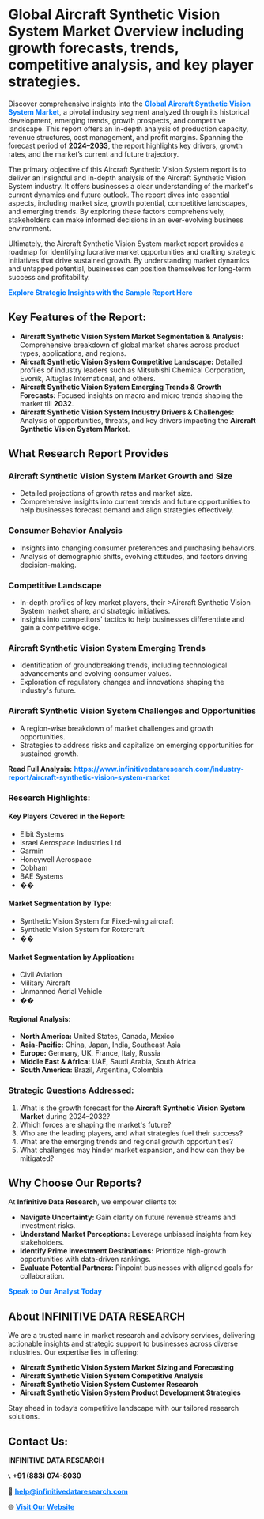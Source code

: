 <h1>Global Aircraft Synthetic Vision System Market Overview including growth forecasts, trends, competitive analysis, and key player strategies.</h1>
<p>
Discover comprehensive insights into the 
<a href="https://www.infinitivedataresearch.com/industry-report/aircraft-synthetic-vision-system-market" rel="dofollow" style="color: #007BFF; text-decoration: none;"><strong>Global Aircraft Synthetic Vision System Market</strong></a>, a pivotal industry segment analyzed through its historical development, emerging trends, growth prospects, and competitive landscape. This report offers an in-depth analysis of production capacity, revenue structures, cost management, and profit margins. Spanning the forecast period of <strong>2024–2033</strong>, the report highlights key drivers, growth rates, and the market’s current and future trajectory.
</p>
<p>
The primary objective of this Aircraft Synthetic Vision System report is to deliver an insightful and in-depth analysis of the Aircraft Synthetic Vision System industry. It offers businesses a clear understanding of the market's current dynamics and future outlook. The report dives into essential aspects, including market size, growth potential, competitive landscapes, and emerging trends. By exploring these factors comprehensively, stakeholders can make informed decisions in an ever-evolving business environment.
</p>
<p>
Ultimately, the Aircraft Synthetic Vision System market report provides a roadmap for identifying lucrative market opportunities and crafting strategic initiatives that drive sustained growth. By understanding market dynamics and untapped potential, businesses can position themselves for long-term success and profitability.
</p>
<p>
<a href="https://www.infinitivedataresearch.com/request-sample/reportId=108216" style="color: #007BFF; text-decoration: none;"><strong>Explore Strategic Insights with the Sample Report Here</strong></a>
</p>

<h2>Key Features of the Report:</h2>
<ul>
<li><strong>Aircraft Synthetic Vision System Market Segmentation & Analysis:</strong> Comprehensive breakdown of global market shares across product types, applications, and regions.</li>
<li><strong>Aircraft Synthetic Vision System Competitive Landscape:</strong> Detailed profiles of industry leaders such as Mitsubishi Chemical Corporation, Evonik, Altuglas International, and others.</li>
<li><strong>Aircraft Synthetic Vision System Emerging Trends & Growth Forecasts:</strong> Focused insights on macro and micro trends shaping the market till <strong>2032</strong>.</li>
<li><strong>Aircraft Synthetic Vision System Industry Drivers & Challenges:</strong> Analysis of opportunities, threats, and key drivers impacting the <strong>Aircraft Synthetic Vision System Market</strong>.</li>
</ul>

<h2>What Research Report Provides</h2>
<h3>Aircraft Synthetic Vision System Market Growth and Size</h3>
<ul>
<li>Detailed projections of growth rates and market size.</li>
<li>Comprehensive insights into current trends and future opportunities to help businesses forecast demand and align strategies effectively.</li>
</ul>

<h3>Consumer Behavior Analysis</h3>
<ul>
<li>Insights into changing consumer preferences and purchasing behaviors.</li>
<li>Analysis of demographic shifts, evolving attitudes, and factors driving decision-making.</li>
</ul>

<h3>Competitive Landscape</h3>
<ul>
<li>In-depth profiles of key market players, their >Aircraft Synthetic Vision System market share, and strategic initiatives.</li>
<li>Insights into competitors' tactics to help businesses differentiate and gain a competitive edge.</li>
</ul>

<h3>Aircraft Synthetic Vision System Emerging Trends</h3>
<ul>
<li>Identification of groundbreaking trends, including technological advancements and evolving consumer values.</li>
<li>Exploration of regulatory changes and innovations shaping the industry's future.</li>
</ul>

<h3>Aircraft Synthetic Vision System Challenges and Opportunities</h3>
<ul>
<li>A region-wise breakdown of market challenges and growth opportunities.</li>
<li>Strategies to address risks and capitalize on emerging opportunities for sustained growth.</li>
</ul>
<p><strong>Read Full Analysis:</strong> <a href="https://www.infinitivedataresearch.com/industry-report/aircraft-synthetic-vision-system-market" rel="dofollow" style="color: #007BFF; text-decoration: none;"><strong>https://www.infinitivedataresearch.com/industry-report/aircraft-synthetic-vision-system-market</strong></a></p>
<h3>Research Highlights:</h3>
<h4>Key Players Covered in the Report:</h4>
<ul><li>Elbit Systems</li><li>Israel Aerospace Industries Ltd</li><li>Garmin</li><li>Honeywell Aerospace</li><li>Cobham</li><li>BAE Systems</li><li>��</li></ul>
<h4>Market Segmentation by Type:</h4>
<ul><li>Synthetic Vision System for Fixed-wing aircraft</li><li>Synthetic Vision System for Rotorcraft</li><li>��</li></ul>
<h4>Market Segmentation by Application:</h4>
<ul><li>Civil Aviation</li><li>Military Aircraft</li><li>Unmanned Aerial Vehicle</li><li>��</li></ul>

<h4>Regional Analysis:</h4>
<ul>
<li><strong>North America:</strong> United States, Canada, Mexico</li>
<li><strong>Asia-Pacific:</strong> China, Japan, India, Southeast Asia</li>
<li><strong>Europe:</strong> Germany, UK, France, Italy, Russia</li>
<li><strong>Middle East & Africa:</strong> UAE, Saudi Arabia, South Africa</li>
<li><strong>South America:</strong> Brazil, Argentina, Colombia</li>
</ul>

<h3>Strategic Questions Addressed:</h3>
<ol>
<li>What is the growth forecast for the <strong>Aircraft Synthetic Vision System Market</strong> during 2024–2032?</li>
<li>Which forces are shaping the market's future?</li>
<li>Who are the leading players, and what strategies fuel their success?</li>
<li>What are the emerging trends and regional growth opportunities?</li>
<li>What challenges may hinder market expansion, and how can they be mitigated?</li>
</ol>

<h2>Why Choose Our Reports?</h2>
<p>At <strong>Infinitive Data Research</strong>, we empower clients to:</p>
<ul>
<li><strong>Navigate Uncertainty:</strong> Gain clarity on future revenue streams and investment risks.</li>
<li><strong>Understand Market Perceptions:</strong> Leverage unbiased insights from key stakeholders.</li>
<li><strong>Identify Prime Investment Destinations:</strong> Prioritize high-growth opportunities with data-driven rankings.</li>
<li><strong>Evaluate Potential Partners:</strong> Pinpoint businesses with aligned goals for collaboration.</li>
</ul>
<p><a href="https://www.infinitivedataresearch.com/industry-report/aircraft-synthetic-vision-system-market" rel="dofollow" style="color: #007BFF; text-decoration: none;"><strong>Speak to Our Analyst Today</strong></a></p>

<h2>About INFINITIVE DATA RESEARCH</h2>
<p>We are a trusted name in market research and advisory services, delivering actionable insights and strategic support to businesses across diverse industries. Our expertise lies in offering:</p>
<ul>
<li><strong>Aircraft Synthetic Vision System Market Sizing and Forecasting</strong></li>
<li><strong>Aircraft Synthetic Vision System Competitive Analysis</strong></li>
<li><strong>Aircraft Synthetic Vision System Customer Research</strong></li>
<li><strong>Aircraft Synthetic Vision System Product Development Strategies</strong></li>
</ul>
<p>Stay ahead in today’s competitive landscape with our tailored research solutions.</p>

<h2>Contact Us:</h2>
<p><strong>INFINITIVE DATA RESEARCH</strong></p>
<p>📞 <strong>+91 (883) 074-8030</strong></p>
<p>📧 <strong><a href="mailto:help@infinitivedataresearch.com" style="color: #007BFF;">help@infinitivedataresearch.com</a></strong></p>
<p>🌐 <strong><a href="https://www.infinitivedataresearch.com" rel="dofollow" style="color: #007BFF;">Visit Our Website</a></strong></p>